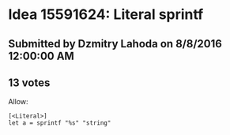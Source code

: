 # Idea 15591624: Literal sprintf

## Submitted by Dzmitry Lahoda on 8/8/2016 12:00:00 AM

## 13 votes

Allow:
```
[<Literal>]
let a = sprintf "%s" "string"
```

